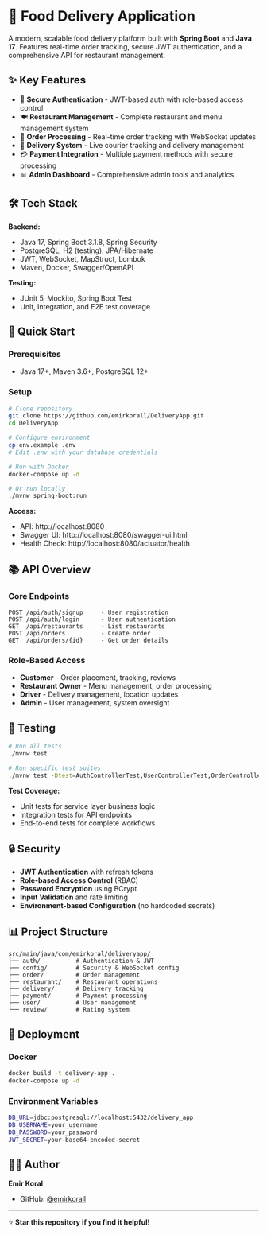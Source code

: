 # 🚀 Food Delivery Application

A modern, scalable food delivery platform built with **Spring Boot** and **Java 17**. Features real-time order tracking, secure JWT authentication, and a comprehensive API for restaurant management.

## ✨ Key Features

- 🔐 **Secure Authentication** - JWT-based auth with role-based access control
- 🍽️ **Restaurant Management** - Complete restaurant and menu management system
- 📱 **Order Processing** - Real-time order tracking with WebSocket updates
- 🚗 **Delivery System** - Live courier tracking and delivery management
- 💳 **Payment Integration** - Multiple payment methods with secure processing
- 📊 **Admin Dashboard** - Comprehensive admin tools and analytics

## 🛠️ Tech Stack

**Backend:**
- Java 17, Spring Boot 3.1.8, Spring Security
- PostgreSQL, H2 (testing), JPA/Hibernate
- JWT, WebSocket, MapStruct, Lombok
- Maven, Docker, Swagger/OpenAPI

**Testing:**
- JUnit 5, Mockito, Spring Boot Test
- Unit, Integration, and E2E test coverage

## 🚀 Quick Start

### Prerequisites
- Java 17+, Maven 3.6+, PostgreSQL 12+

### Setup
```bash
# Clone repository
git clone https://github.com/emirkorall/DeliveryApp.git
cd DeliveryApp

# Configure environment
cp env.example .env
# Edit .env with your database credentials

# Run with Docker
docker-compose up -d

# Or run locally
./mvnw spring-boot:run
```

**Access:**
- API: http://localhost:8080
- Swagger UI: http://localhost:8080/swagger-ui.html
- Health Check: http://localhost:8080/actuator/health

## 📚 API Overview

### Core Endpoints
```
POST /api/auth/signup     - User registration
POST /api/auth/login      - User authentication
GET  /api/restaurants     - List restaurants
POST /api/orders          - Create order
GET  /api/orders/{id}     - Get order details
```

### Role-Based Access
- **Customer** - Order placement, tracking, reviews
- **Restaurant Owner** - Menu management, order processing
- **Driver** - Delivery management, location updates
- **Admin** - User management, system oversight

## 🧪 Testing

```bash
# Run all tests
./mvnw test

# Run specific test suites
./mvnw test -Dtest=AuthControllerTest,UserControllerTest,OrderControllerTest
```

**Test Coverage:**
- Unit tests for service layer business logic
- Integration tests for API endpoints
- End-to-end tests for complete workflows

## 🔒 Security

- **JWT Authentication** with refresh tokens
- **Role-based Access Control** (RBAC)
- **Password Encryption** using BCrypt
- **Input Validation** and rate limiting
- **Environment-based Configuration** (no hardcoded secrets)

## 📊 Project Structure

```
src/main/java/com/emirkoral/deliveryapp/
├── auth/          # Authentication & JWT
├── config/        # Security & WebSocket config
├── order/         # Order management
├── restaurant/    # Restaurant operations
├── delivery/      # Delivery tracking
├── payment/       # Payment processing
├── user/          # User management
└── review/        # Rating system
```

## 🐳 Deployment

### Docker
```bash
docker build -t delivery-app .
docker-compose up -d
```

### Environment Variables
```bash
DB_URL=jdbc:postgresql://localhost:5432/delivery_app
DB_USERNAME=your_username
DB_PASSWORD=your_password
JWT_SECRET=your-base64-encoded-secret
```

## 👨‍💻 Author

**Emir Koral**
- GitHub: [@emirkorall](https://github.com/emirkorall)

---

⭐ **Star this repository if you find it helpful!**
